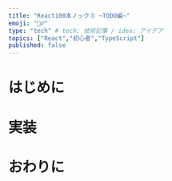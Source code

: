 ```yaml
---
title: "React100本ノック③ ~TODO編~"
emoji: "🏃‍♂️"
type: "tech" # tech: 技術記事 / idea: アイデア
topics: ["React","初心者","TypeScript"]
published: false
---
```

# はじめに
# 実装
# おわりに